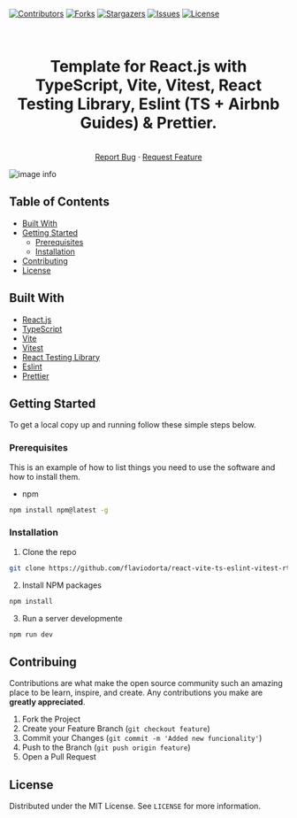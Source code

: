 [![Contributors][contributors-shield]][contributors-url]
[![Forks][forks-shield]][forks-url]
[![Stargazers][stargazers-shield]][stargazers-url]
[![Issues][issues-shield]][issues-url]
[![License][license-shield]][license-url]

<!-- PROJECT HEADER -->

<br />

<p align="center">
  <h1 align="center">
    Template for React.js with TypeScript, Vite, Vitest, React Testing Library, Eslint (TS + Airbnb Guides) & Prettier.
  </h1>

  <p align="center">
      <br />
      <a href="https://github.com/flaviodorta/react-vite-ts-eslint-vitest-rtl-router-template/issues">Report Bug</a>
      ·
      <a href="https://github.com/flaviodorta/react-vite-ts-eslint-vitest-rtl-router-template/pulls">Request Feature</a>
  </p>

![image info](https://imgur.com/a/dA4JBTH)

</p>

<!-- TABLE OF CONTENTS -->

## Table of Contents

- [Built With](#built-with)
- [Getting Started](#getting-started)
  - [Prerequisites](#prerequisites)
  - [Installation](#instalattion)
- [Contributing](#contribuiting)
- [License](#license)

<!-- ABOUT PROJECT -->

## Built With

- [React.js](https://pt-br.reactjs.org/)
- [TypeScript](https://www.typescriptlang.org/)
- [Vite](https://vitejs.dev/)
- [Vitest](https://vitest.dev/)
- [React Testing Library](https://testing-library.com/docs/react-testing-library/intro/)
- [Eslint](https://eslint.org/)
- [Prettier](https://prettier.io/)

<!-- GETTING STARTED -->

## Getting Started

To get a local copy up and running follow these simple steps below.

### Prerequisites

This is an example of how to list things you need to use the software and how to install them.

- npm

```sh
npm install npm@latest -g
```

### Installation

1. Clone the repo

```sh
git clone https://github.com/flaviodorta/react-vite-ts-eslint-vitest-rtl-router-template.git
```

2. Install NPM packages

```sh
npm install
```

3. Run a server developmente

```sh
npm run dev
```

<!-- Contribuing -->

## Contribuing

Contributions are what make the open source community such an amazing place to be learn, inspire, and create. Any contributions you make are **greatly appreciated**.

1. Fork the Project
2. Create your Feature Branch (`git checkout feature`)
3. Commit your Changes (`git commit -m 'Added new funcionality'`)
4. Push to the Branch (`git push origin feature`)
5. Open a Pull Request

## License

Distributed under the MIT License. See `LICENSE` for more information.

[contributors-shield]: https://img.shields.io/github/contributors/flaviodorta/react-vite-ts-eslint-vitest-rtl-router-template?style=flat-square
[contributors-url]: https://github.com/flaviodorta/react-vite-ts-eslint-vitest-rtl-router-template/graphs/contributors
[forks-shield]: https://img.shields.io/github/forks/flaviodorta/react-vite-ts-eslint-vitest-rtl-router-template?style=flat-square
[forks-url]: https://github.com/flaviodorta/react-vite-ts-eslint-vitest-rtl-router-template/network/members
[stargazers-shield]: https://img.shields.io/github/stars/flaviodorta/react-vite-ts-eslint-vitest-rtl-router-template?style=flat-square
[stargazers-url]: https://github.com/flaviodorta/react-vite-ts-eslint-vitest-rtl-router-template/stargazers
[issues-shield]: https://img.shields.io/github/issues/flaviodorta/react-vite-ts-eslint-vitest-rtl-router-template?style=flat-square
[issues-url]: https://github.com/flaviodorta/react-vite-ts-eslint-vitest-rtl-router-template/issues
[license-shield]: https://img.shields.io/github/license/flaviodorta/react-vite-ts-eslint-vitest-rtl-router-template?style=flat-square
[license-url]: https://github.com/flaviodorta/react-vite-ts-eslint-vitest-rtl-router-template/blob/main/LICENSE.md
